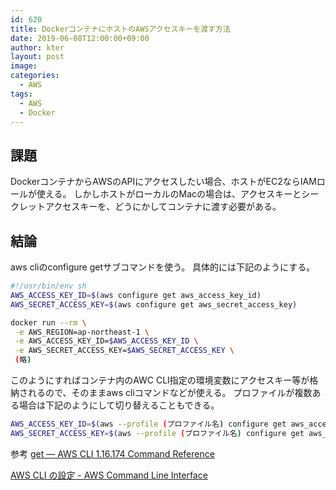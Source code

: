 ```yaml
---
id: 620
title: DockerコンテナにホストのAWSアクセスキーを渡す方法
date: 2019-06-08T12:00:00+09:00
author: kter
layout: post
image: 
categories:
  - AWS
tags:
  - AWS
  - Docker
---
```

## 課題

DockerコンテナからAWSのAPIにアクセスしたい場合、ホストがEC2ならIAMロールが使える。
しかしホストがローカルのMacの場合は、アクセスキーとシークレットアクセスキーを、どうにかしてコンテナに渡す必要がある。

## 結論

aws cliのconfigure getサブコマンドを使う。
具体的には下記のようにする。

```bash
#!/usr/bin/env sh
AWS_ACCESS_KEY_ID=$(aws configure get aws_access_key_id)
AWS_SECRET_ACCESS_KEY=$(aws configure get aws_secret_access_key)

docker run --rm \
 -e AWS_REGION=ap-northeast-1 \
 -e AWS_ACCESS_KEY_ID=$AWS_ACCESS_KEY_ID \
 -e AWS_SECRET_ACCESS_KEY=$AWS_SECRET_ACCESS_KEY \
 (略)
```

このようにすればコンテナ内のAWC CLI指定の環境変数にアクセスキー等が格納されるので、そのままaws cliコマンドなどが使える。
プロファイルが複数ある場合は下記のようにして切り替えることもできる。

```bash
AWS_ACCESS_KEY_ID=$(aws --profile (プロファイル名) configure get aws_access_key_id)
AWS_SECRET_ACCESS_KEY=$(aws --profile (プロファイル名) configure get aws_secret_access_key)
```

参考
[get — AWS CLI 1\.16\.174 Command Reference](https://docs.aws.amazon.com/cli/latest/reference/configure/get.html)

[AWS CLI の設定 \- AWS Command Line Interface](https://docs.aws.amazon.com/ja_jp/cli/latest/userguide/cli-chap-configure.html#config-settings-and-precedence)

